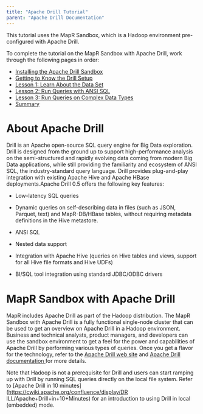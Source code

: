 ```yaml
---
title: "Apache Drill Tutorial"
parent: "Apache Drill Documentation"
---
```

This tutorial uses the MapR Sandbox, which is a Hadoop environment pre-
configured with Apache Drill.

To complete the tutorial on the MapR Sandbox with Apache Drill, work through
the following pages in order:

  * [Installing the Apache Drill Sandbox](/confluence/display/DRILL/Installing+the+Apache+Drill+Sandbox)
  * [Getting to Know the Drill Setup](/confluence/display/DRILL/Getting+to+Know+the+Drill+Setup)
  * [Lesson 1: Learn About the Data Set](/confluence/display/DRILL/Lesson+1%3A+Learn+About+the+Data+Set)
  * [Lesson 2: Run Queries with ANSI SQL](/confluence/display/DRILL/Lesson+2%3A+Run+Queries+with+ANSI+SQL)
  * [Lesson 3: Run Queries on Complex Data Types](/confluence/display/DRILL/Lesson+3%3A+Run+Queries+on+Complex+Data+Types)
  * [Summary](/confluence/display/DRILL/Summary)

# About Apache Drill

Drill is an Apache open-source SQL query engine for Big Data exploration.
Drill is designed from the ground up to support high-performance analysis on
the semi-structured and rapidly evolving data coming from modern Big Data
applications, while still providing the familiarity and ecosystem of ANSI SQL,
the industry-standard query language. Drill provides plug-and-play integration
with existing Apache Hive and Apache HBase deployments.Apache Drill 0.5 offers
the following key features:

  * Low-latency SQL queries

  * Dynamic queries on self-describing data in files (such as JSON, Parquet, text) and MapR-DB/HBase tables, without requiring metadata definitions in the Hive metastore.

  * ANSI SQL

  * Nested data support

  * Integration with Apache Hive (queries on Hive tables and views, support for all Hive file formats and Hive UDFs)

  * BI/SQL tool integration using standard JDBC/ODBC drivers

# MapR Sandbox with Apache Drill

MapR includes Apache Drill as part of the Hadoop distribution. The MapR
Sandbox with Apache Drill is a fully functional single-node cluster that can
be used to get an overview on Apache Drill in a Hadoop environment. Business
and technical analysts, product managers, and developers can use the sandbox
environment to get a feel for the power and capabilities of Apache Drill by
performing various types of queries. Once you get a flavor for the technology,
refer to the [Apache Drill web site](http://incubator.apache.org/drill/) and
[Apache Drill documentation
](https://cwiki.apache.org/confluence/display/DRILL/Apache+Drill+Wiki)for more
details.

Note that Hadoop is not a prerequisite for Drill and users can start ramping
up with Drill by running SQL queries directly on the local file system. Refer
to [Apache Drill in 10 minutes](https://cwiki.apache.org/confluence/display/DR
ILL/Apache+Drill+in+10+Minutes) for an introduction to using Drill in local
(embedded) mode.

